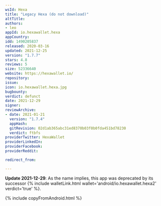 ```yaml
---
wsId: Hexa
title: "Legacy Hexa (do not download)"
altTitle: 
authors:
- leo
appId: io.hexawallet.hexa
appCountry: 
idd: 1490205837
released: 2020-03-16
updated: 2021-12-25
version: "1.7.7"
stars: 4.8
reviews: 5
size: 52336640
website: https://hexawallet.io/
repository: 
issue: 
icon: io.hexawallet.hexa.jpg
bugbounty: 
verdict: defunct
date: 2021-12-29
signer: 
reviewArchive:
- date: 2021-01-21
  version: "1.7.4"
  appHash: 
  gitRevision: 02d1ab365abc31ed8370b03f0b0fda451bd78230
  verdict: ftbfs
providerTwitter: HexaWallet
providerLinkedIn: 
providerFacebook: 
providerReddit: 

redirect_from:

---
```


**Update 2021-12-29**: As the name implies, this app was deprecated by its
successor
{% include walletLink.html wallet='android/io.hexawallet.hexa2' verdict='true' %}.

{% include copyFromAndroid.html %}
